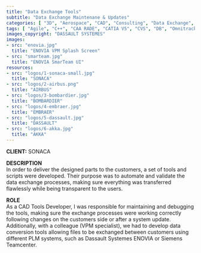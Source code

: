 ```yaml
---
title: "Data Exchange Tools"
subtitle: "Data Exchange Maintenane & Updates"
categories: [ "3D", "Aerospace", "CAD", "Consulting", "Data Exchange", "Network", "Supply Chain", "Support" ]
tags: [ "Agile", "C++", "CAA RADE", "CATIA V5", "CVS", "DB", "Omnitracker", "SAP", "SQL", "Scripting", "UNIX", "VPM", "Visual Studio", "Windows", "XML" ]
images_copyright: "DASSAULT SYSTEMES"
images:
- src: "enovia.jpg"
  title: "ENOVIA VPM Splash Screen"
- src: "smarteam.jpg"
  title: "ENOVIA SmarTeam UI"
resources:
- src: "logos/1-sonaca-small.jpg"
  title: "SONACA"
- src: "logos/2-airbus.png"
  title: "AIRBUS"
- src: "logos/3-bombardier.jpg"
  title: "BOMBARDIER"
- src: "logos/4-embraer.jpg"
  title: "EMBRAER"
- src: "logos/5-dassault.jpg"
  title: "DASSAULT"
- src: "logos/6-akka.jpg"
  title: "AKKA"
---
```


<b>CLIENT:</b> SONACA<br>

<b>DESCRIPTION</b><br>
In order to deliver the designed parts to the customers, a set of tools and scripts were developed. Their purpose was to automate and validate the data exchange processes, making sure everything was transferred flawlessly while being transparent to the users.<br>

<b>ROLE</b><br>
As a CAD Tools Developer, I was responsible for maintaining and debugging the tools, making sure the exchange processes were working correctly following changes on the customers side or after a system update.<br>
Additionally, with a colleague (VPM specialist), we had to develop data conversion tools allowing files to be exchanged between customers using different PLM systems, such as Dassault Systemes ENOVIA or Siemens Teamcenter.<br>
